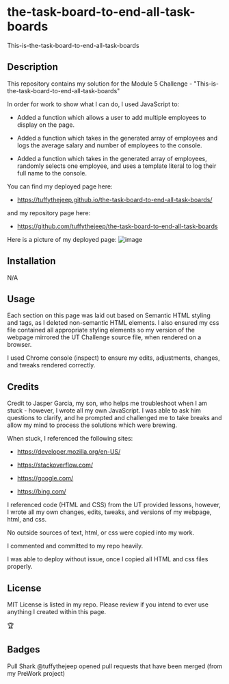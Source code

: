 # the-task-board-to-end-all-task-boards
This-is-the-task-board-to-end-all-task-boards

## Description

This repository contains my solution for the Module 5 Challenge - "This-is-the-task-board-to-end-all-task-boards"

In order for work to show what I can do, I used JavaScript to:

- Added a function which allows a user to add multiple employees to display on the page.

- Added a function which takes in the generated array of employees and logs the average salary and number of employees to the console.

- Added a function which takes in the generated array of employees, randomly selects one employee, and uses a template literal to log their full name to the console.

You can find my deployed page here:

- https://tuffythejeep.github.io/the-task-board-to-end-all-task-boards/

and my repository page here:

- https://github.com/tuffythejeep/the-task-board-to-end-all-task-boards

Here is a picture of my deployed page:
![image](https://github.com/tuffythejeep/the-task-board-to-end-all-task-boards/assets/167649421/a35796c9-1e29-4d4b-88ec-18c8bc1eef8c)


## Installation
N/A

## Usage

Each section on this page was laid out based on Semantic HTML styling and tags, as I deleted non-semantic HTML elements. I also ensured my css file contained all appropriate styling elements so my version of the webpage mirrored the UT Challenge source file, when rendered on a browser.

I used Chrome console (inspect) to ensure my edits, adjustments, changes, and tweaks rendered correctly.

## Credits
Credit to Jasper Garcia, my son, who helps me troubleshoot when I am stuck - however, I wrote all my own JavaScript. I was able to ask him questions to clarify, and he prompted and challenged me to take breaks and allow my mind to process the solutions which were brewing.

When stuck, I referenced the following sites:

- https://developer.mozilla.org/en-US/

- https://stackoverflow.com/

- https://google.com/

- https://bing.com/

I referenced code (HTML and CSS) from the UT provided lessons, however, I wrote all my own changes, edits, tweaks, and versions of my webpage, html, and css.

No outside sources of text, html, or css were copied into my work.

I commented and committed to my repo heavily.

I was able to deploy without issue, once I copied all HTML and css files properly.
 
## License
MIT License is listed in my repo. Please review if you intend to ever use anything I created within this page.

:trophy:

## Badges

Pull Shark
@tuffythejeep opened pull requests that have been merged (from my PreWork project)
